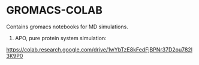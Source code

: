 # GROMACS-COLAB
Contains gromacs notebooks for MD simulations.



1. APO, pure protein system simulation:

https://colab.research.google.com/drive/1wYbTzE8kFedFjBPNr37D2ou782l3K9P0

